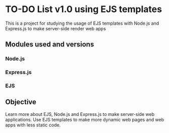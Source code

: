 # TO-DO List v1.0 using EJS templates

This is a project for studying the usage of EJS templates with Node.js and Express.js to make server-side render web apps

## Modules used and versions

### Node.js
### Express.js
### EJS

## Objective

Learn more about EJS, Node.js and Express.js to make server-side web applications.
Use EJS templates to make more dynamic web pages and web apps with less static code.
